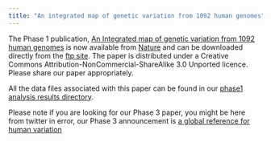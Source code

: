 ```yaml
---
title: "An integrated map of genetic variation from 1092 human genomes"
---
```


The Phase 1 publication, [An Integrated map of genetic variation from 1092 human genomes](http://www.nature.com/nature/journal/v491/n7422/full/nature11632.html) is now available from [Nature](http://www.nature.com/nature/index.html) and can be downloaded directly from the [ftp site](ftp://ftp.1000genomes.ebi.ac.uk/vol1/ftp/phase1/analysis_results/paper/).  The paper is distributed under a Creative Commons Attribution-NonCommercial-ShareAlike 3.0 Unported licence.  Please share our paper appropriately.

All the data files associated with this paper can be found in our [phase1 analysis results directory](http://ftp.1000genomes.ebi.ac.uk/vol1/ftp/phase1/analysis_results/).

Please note if you are looking for our Phase 3 paper, you might be here from twitter in error, our Phase 3 announcement is [a global reference for human variation](http://www.1000genomes.org/announcements/global-reference-human-genetic-variation-2015-09-30)
